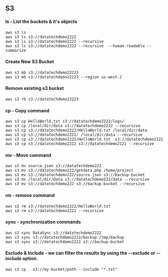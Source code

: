 ## S3

#### ls - List the buckets & it's objects

```
aws s3 ls
aws s3 ls s3://datatechdemo2222
aws s3 ls s3://datatechdemo2222 --recursive
aws s3 ls s3://datatechdemo2222 --recursive  --human-readable --summarize

```

#### Create New S3 Bucket

```
aws s3 mb s3://datatechdemo22223
aws s3 mb s3://datatechdemo22223 --region us-west-2

```

#### Remove existing s3 bucket 

```
aws s3 rb s3://datatechdemo22223

```

#### cp - Copy command

```
aws s3 cp HelloWorld.txt s3://datatechdemo2222/logs/
aws s3 cp /local/dir/data s3://datatechdemo2222 --recursive
aws s3 cp s3://datatechdemo2222/HelloWorld.txt /local/dir/data
aws s3 cp s3://datatechdemo2222/ /local/dir/data --recursive
aws s3 cp s3://datatechdemo2222/HelloWorld.txt  s3://datatechdemo2121
aws s3 cp s3://datatechdemo2222 s3://datatechdemo2121 --recursive
```

#### mv - Move command
```
aws s3 mv source.json s3://datatechdemo222
aws s3 mv s3://datatechdemo222/getdata.php /home/project
aws s3 mv s3://datatechdemo222/source.json s3://backup-bucket
aws s3 mv /local/dir/data s3://datatechdemo222/data --recursive
aws s3 mv s3://datatechdemo222 s3://backup-bucket --recursive
```

#### rm - remove command

```
aws s3 rm s3://datatechdemo2222/HelloWorld.txt
aws s3 rm s3://datatechdemo2222 --recursive

```

#### sync - synchronization commands

```
aws s3 sync DataSync s3://datatechdemo2222
aws s3 sync s3://datatechdemo2222/backup /tmp/backup
aws s3 sync s3://datatechdemo2222 s3://backup-bucket
```

#### Exclude & Include - we can filter the results by using the --exclude or --include option.

```
aws s3 cp . s3://my-bucket/path --include "*.txt"
```

